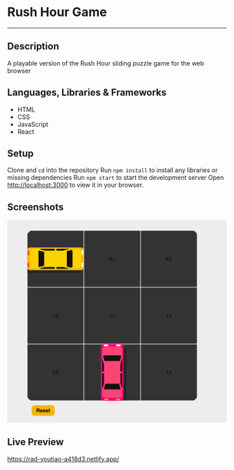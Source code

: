 # Rush Hour Game
---


## Description 
A playable version of the Rush Hour sliding puzzle game for the web browser


## Languages, Libraries & Frameworks
* HTML 
* CSS
* JavaScript
* React


## Setup 
Clone and `cd` into the repository 
Run `npm install` to install any libraries or missing dependencies
Run `npm start` to start the development server
Open [http://localhost:3000](http://localhost:3000) to view it in your browser.


## Screenshots
![alt text](https://github.com/NTielman/rush-hour/blob/main/rush-hour-preview.png "Rush Hour Preview image")


## Live Preview
https://rad-youtiao-a418d3.netlify.app/
